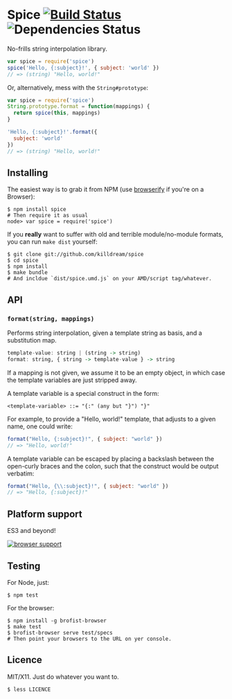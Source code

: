 Spice [![Build Status](https://travis-ci.org/killdream/spice.png)](https://travis-ci.org/killdream/spice) ![Dependencies Status](https://david-dm.org/killdream/spice.png)
=====

No-frills string interpolation library.

```js
var spice = require('spice')
spice('Hello, {:subject}!', { subject: 'world' })
// => (string) "Hello, world!"
```

Or, alternatively, mess with the `String#prototype`:

```js
var spice = require('spice')
String.prototype.format = function(mappings) {
  return spice(this, mappings)
}

'Hello, {:subject}!'.format({
  subject: 'world'
})
// => (string) "Hello, world!"
```


## Installing

The easiest way is to grab it from NPM (use [browserify][] if you're on a
Browser):

    $ npm install spice
    # Then require it as usual
    node> var spice = require('spice')
    
If you **really** want to suffer with old and terrible module/no-module
formats, you can run `make dist` yourself:

    $ git clone git://github.com/killdream/spice
    $ cd spice
    $ npm install
    $ make bundle
    # And incldue `dist/spice.umd.js` on your AMD/script tag/whatever.


[browserify]: https://github.com/substack/node-browserify

## API

### `format(string, mappings)`

Performs string interpolation, given a template string as basis, and a
substitution map.

```hs
template-value: string | (string -> string)
format: string, { string -> template-value } -> string
```

If a mapping is not given, we assume it to be an empty object, in which case
the template variables are just stripped away.

A template variable is a special construct in the form:

    <template-variable> ::= "{:" (any but "}") "}"
    
For example, to provide a "Hello, world!" template, that adjusts to a given
name, one could write:

```js
format("Hello, {:subject}!", { subject: "world" })
// => "Hello, world!"
```

A template variable can be escaped by placing a backslash between the
open-curly braces and the colon, such that the construct would be output
verbatim:

```js
format("Hello, {\\:subject}!", { subject: "world" })
// => "Hello, {:subject}!"
```


## Platform support

ES3 and beyond!

[![browser support](https://ci.testling.com/killdream/spice.png)](http://ci.testling.com/killdream/spice)


## Testing

For Node, just:

    $ npm test
    
    
For the browser:

    $ npm install -g brofist-browser
    $ make test
    $ brofist-browser serve test/specs
    # Then point your browsers to the URL on yer console.
    

## Licence

MIT/X11. Just do whatever you want to.

    $ less LICENCE
